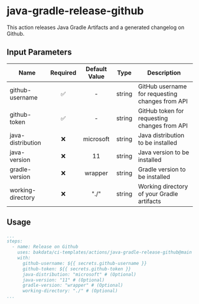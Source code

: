 # java-gradle-release-github

This action releases Java Gradle Artifacts and a generated changelog on Github.

## Input Parameters

| Name              | Required | Default Value |  Type  | Description                                     |
|-------------------|:--------:|:-------------:|:------:|-------------------------------------------------|
| github-username   |    ✅     |       -       | string | GitHub username for requesting changes from API |
| github-token      |    ✅     |       -       | string | GitHub token for requesting changes from API    |
| java-distribution |    ❌     |   microsoft   | string | Java distribution to be installed               |
| java-version      |    ❌     |      11       | string | Java version to be installed                    |
| gradle-version    |    ❌     |    wrapper    | string | Gradle version to be installed                  |
| working-directory |    ❌     |     "./"      | string | Working directory of your Gradle artifacts      |

## Usage

```yaml
...
steps:
  - name: Release on Github
    uses: bakdata/ci-templates/actions/java-gradle-release-github@main
    with:
      github-username: ${{ secrets.github-username }}
      github-token: ${{ secrets.github-token }}
      java-distribution: "microsoft" # (Optional)
      java-version: "11" # (Optional)
      gradle-version: "wrapper" # (Optional)
      working-directory: "./" # (Optional)
...
```
